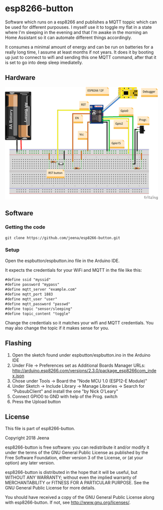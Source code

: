 # esp8266-button

Software which runs on a esp8266 and publishes a MQTT toppic which can
be used for different purpouses. I myself use it to toggle my flat in
a state where I'm sleeping in the evening and that I'm awake in the
morning an Home Assistant so it can automate different things accordingly.

It consumes a minimal amount of energy and can be run on batteries for a
really long time, I assume at least months if not years. It does it by
booting up just to connect to wifi and sending this one MQTT command,
after that it is set to go into deep sleep imediatelly.

## Hardware

![Hardware setup](https://github.com/jeena/esp8266-button/raw/master/espbutton-schema.png)

## Software

### Getting the code

    git clone https://github.com/jeena/esp8266-button.git

### Setup

Open the espbutton/espbutton.ino file in the Arduino IDE.

It expects the credentials for your WiFi and MQTT in the file like this:

    #define ssid "myssid"
    #define password "mypass"
    #define mqtt_server "example.com"
    #define mqtt_port 1883
    #define mqtt_user "user"
    #define mqtt_password "passwd"
    #define topic "sensor/sleeping"
    #define topic_content "toggle"

Change the credentials so it matches your wifi and MQTT credentials. You
may also change the topic if it makes sense for you.

## Flashing

1. Open the sketch found under espbutton/espbutton.ino in the Arduino IDE
2. Under File -> Preferences set as Additional Boards Manager URLs:
   http://arduino.esp8266.com/versions/2.3.0/package_esp8266com_index.json
3. Chose under Tools -> Board the "Node MCU 1.0 (ESP12-E Module)"
4. Under Sketch -> Include Library -> Manage Libraries -> Search for
   "PubsubClient" and install the one "by Nick O'Leary"
5. Connect GPIO0 to GND with help of the Prog. switch
6. Press the Upload button

## License

This file is part of esp8266-button.

Copyright 2018 Jeena

esp8266-button is free software: you can redistribute it and/or modify it under the terms of the GNU General Public License as published by the Free Software Foundation, either version 3 of the License, or (at your option) any later version.

esp8266-button is distributed in the hope that it will be useful, but WITHOUT ANY WARRANTY; without even the implied warranty of MERCHANTABILITY or FITNESS FOR A PARTICULAR PURPOSE. See the GNU General Public License for more details.

You should have received a copy of the GNU General Public License along with esp8266-button. If not, see http://www.gnu.org/licenses/.
